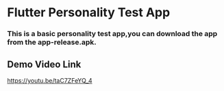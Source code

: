 # Flutter Personality Test App

### This is a basic personality test app,you can download the app from the app-release.apk.

## Demo Video Link
 https://youtu.be/taC7ZFeYQ_4
